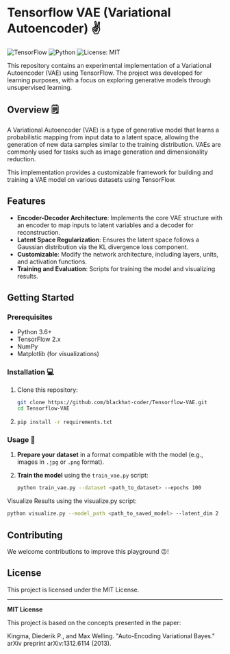 # Tensorflow VAE (Variational Autoencoder) ✌

![TensorFlow](https://img.shields.io/badge/TensorFlow-2.x-orange.svg)
![Python](https://img.shields.io/badge/Python-3.6%2B-blue.svg)
![License: MIT](https://img.shields.io/badge/License-MIT-yellow.svg)

This repository contains an experimental implementation of a Variational Autoencoder (VAE) using TensorFlow. The project was developed for learning purposes, with a focus on exploring generative models through unsupervised learning.

## Overview 🗒️

A Variational Autoencoder (VAE) is a type of generative model that learns a probabilistic mapping from input data to a latent space, allowing the generation of new data samples similar to the training distribution. VAEs are commonly used for tasks such as image generation and dimensionality reduction.

This implementation provides a customizable framework for building and training a VAE model on various datasets using TensorFlow.

## Features 

- **Encoder-Decoder Architecture**: Implements the core VAE structure with an encoder to map inputs to latent variables and a decoder for reconstruction.
- **Latent Space Regularization**: Ensures the latent space follows a Gaussian distribution via the KL divergence loss component.
- **Customizable**: Modify the network architecture, including layers, units, and activation functions.
- **Training and Evaluation**: Scripts for training the model and visualizing results.

## Getting Started

### Prerequisites 

- Python 3.6+
- TensorFlow 2.x
- NumPy
- Matplotlib (for visualizations)

### Installation 💻

1. Clone this repository:
   ```bash
   git clone https://github.com/blackhat-coder/Tensorflow-VAE.git
   cd Tensorflow-VAE
   
2. ```bash
   pip install -r requirements.txt

### Usage 🔧

1. **Prepare your dataset** in a format compatible with the model (e.g., images in `.jpg` or `.png` format).

2. **Train the model** using the `train_vae.py` script:

   ```bash
   python train_vae.py --dataset <path_to_dataset> --epochs 100

Visualize Results using the visualize.py script:

   ```bash
   python visualize.py --model_path <path_to_saved_model> --latent_dim 2
   ```

## Contributing

We welcome contributions to improve this playground 😉!

## License

This project is licensed under the MIT License.

---

**MIT License**

This project is based on the concepts presented in the paper:

Kingma, Diederik P., and Max Welling. "Auto-Encoding Variational Bayes." arXiv preprint arXiv:1312.6114 (2013).

